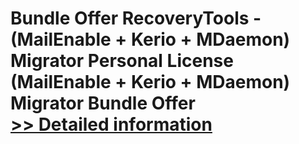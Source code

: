 # Bundle Offer RecoveryTools - (MailEnable + Kerio + MDaemon) Migrator Personal License<br />(MailEnable + Kerio + MDaemon) Migrator Bundle Offer<br />[>> Detailed information](https://secure.shareit.com/shareit/product.html?productid=300998820&affiliateid=200057808)